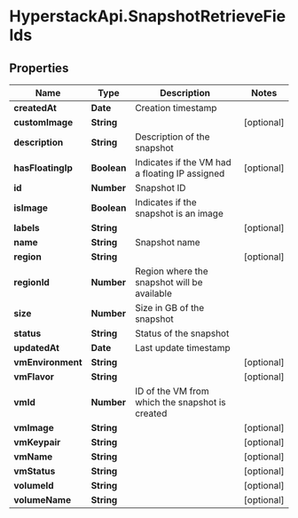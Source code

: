 # HyperstackApi.SnapshotRetrieveFields

## Properties

Name | Type | Description | Notes
------------ | ------------- | ------------- | -------------
**createdAt** | **Date** | Creation timestamp | 
**customImage** | **String** |  | [optional] 
**description** | **String** | Description of the snapshot | 
**hasFloatingIp** | **Boolean** | Indicates if the VM had a floating IP assigned | [optional] 
**id** | **Number** | Snapshot ID | 
**isImage** | **Boolean** | Indicates if the snapshot is an image | 
**labels** | **String** |  | [optional] 
**name** | **String** | Snapshot name | 
**region** | **String** |  | [optional] 
**regionId** | **Number** | Region where the snapshot will be available | 
**size** | **Number** | Size in GB of the snapshot | 
**status** | **String** | Status of the snapshot | 
**updatedAt** | **Date** | Last update timestamp | 
**vmEnvironment** | **String** |  | [optional] 
**vmFlavor** | **String** |  | [optional] 
**vmId** | **Number** | ID of the VM from which the snapshot is created | 
**vmImage** | **String** |  | [optional] 
**vmKeypair** | **String** |  | [optional] 
**vmName** | **String** |  | [optional] 
**vmStatus** | **String** |  | [optional] 
**volumeId** | **String** |  | [optional] 
**volumeName** | **String** |  | [optional] 



